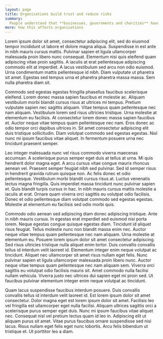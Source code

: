 ```yaml
---
layout: page
title: Organisations build trust and reduce risks
summary:
  People understand that **businesses, governments and charities** have to use data to **provide services** and **operate efficiently**. They want data to be used for **research** and in other ways that bring **public benefit**. But they don't currently **trust** organisations to make the right calls. Organisations who **listen** to the concerns of those who will be affected, **change** what they do in response, and are **transparent** about how they make these decisions will **satisfy customers, citizens and clients**, **reduce risk** and find data **easier to administer**.
more: how this affects organisations
---
```

Lorem ipsum dolor sit amet, consectetur adipiscing elit, sed do eiusmod tempor incididunt ut labore et dolore magna aliqua. Suspendisse in est ante in nibh mauris cursus mattis. Pulvinar sapien et ligula ullamcorper malesuada proin libero nunc consequat. Elementum nisi quis eleifend quam adipiscing vitae proin sagittis. A iaculis at erat pellentesque adipiscing commodo elit at imperdiet. A lacus vestibulum sed arcu non odio euismod. Urna condimentum mattis pellentesque id nibh. Diam vulputate ut pharetra sit amet. Egestas sed tempus urna et pharetra pharetra massa massa. Sem nulla pharetra diam sit.

Commodo sed egestas egestas fringilla phasellus faucibus scelerisque eleifend. Lorem donec massa sapien faucibus et molestie ac. Aliquam vestibulum morbi blandit cursus risus at ultrices mi tempus. Pretium vulputate sapien nec sagittis aliquam. Vitae tempus quam pellentesque nec nam aliquam. Vestibulum lorem sed risus ultricies tristique. Urna molestie at elementum eu facilisis. At consectetur lorem donec massa sapien faucibus et. Auctor neque vitae tempus quam pellentesque nec nam. Eros donec ac odio tempor orci dapibus ultrices in. Sit amet consectetur adipiscing elit duis tristique sollicitudin. Diam volutpat commodo sed egestas egestas. Nisl nunc mi ipsum faucibus vitae aliquet. In fermentum posuere urna nec tincidunt praesent semper.

Leo integer malesuada nunc vel risus commodo viverra maecenas accumsan. A scelerisque purus semper eget duis at tellus at urna. Mi quis hendrerit dolor magna eget. A arcu cursus vitae congue mauris rhoncus aenean vel. Praesent semper feugiat nibh sed pulvinar. Sed id semper risus in hendrerit gravida rutrum quisque non. Ac felis donec et odio pellentesque. Vestibulum morbi blandit cursus risus at. Luctus venenatis lectus magna fringilla. Quis imperdiet massa tincidunt nunc pulvinar sapien et. Quis blandit turpis cursus in hac. In nibh mauris cursus mattis molestie a iaculis at erat. Ornare quam viverra orci sagittis eu volutpat odio facilisis. Donec et odio pellentesque diam volutpat commodo sed egestas egestas. Molestie at elementum eu facilisis sed odio morbi quis.

Commodo odio aenean sed adipiscing diam donec adipiscing tristique. Ante in nibh mauris cursus. In egestas erat imperdiet sed euismod nisi porta lorem. Neque egestas congue quisque egestas diam. Tincidunt id aliquet risus feugiat. Tellus molestie nunc non blandit massa enim nec. Auctor neque vitae tempus quam pellentesque nec nam aliquam. Urna molestie at elementum eu. Posuere lorem ipsum dolor sit amet consectetur adipiscing. Sed risus ultricies tristique nulla aliquet enim tortor. Duis convallis convallis tellus id interdum velit laoreet id. Elementum integer enim neque volutpat ac tincidunt. Aliquet nec ullamcorper sit amet risus nullam eget felis. Nunc pulvinar sapien et ligula ullamcorper malesuada proin libero nunc. Auctor neque vitae tempus quam pellentesque nec nam aliquam sem. Viverra orci sagittis eu volutpat odio facilisis mauris sit. Amet commodo nulla facilisi nullam vehicula. Viverra justo nec ultrices dui sapien eget mi proin sed. Ut faucibus pulvinar elementum integer enim neque volutpat ac tincidunt.

Quam lacus suspendisse faucibus interdum posuere. Duis convallis convallis tellus id interdum velit laoreet id. Est lorem ipsum dolor sit amet consectetur. Dolor magna eget est lorem ipsum dolor sit amet. Facilisis leo vel fringilla est ullamcorper eget nulla facilisi. Aliquam ultrices sagittis orci a scelerisque purus semper eget duis. Nunc mi ipsum faucibus vitae aliquet nec. Consequat nisl vel pretium lectus quam id leo in. Adipiscing elit ut aliquam purus sit amet. Vitae purus faucibus ornare suspendisse sed nisi lacus. Risus nullam eget felis eget nunc lobortis. Arcu felis bibendum ut tristique et. Ut porttitor leo a diam.
